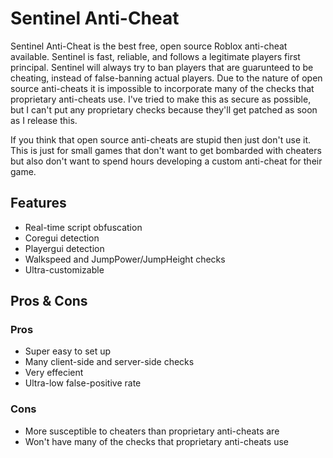 # Sentinel Anti-Cheat
Sentinel Anti-Cheat is the best free, open source Roblox anti-cheat available. Sentinel is fast, reliable, and follows a legitimate players first principal. Sentinel will always try to ban players that are guarunteed to be cheating, instead of false-banning actual players. Due to the nature of open source anti-cheats it is impossible to incorporate many of the checks that proprietary anti-cheats use. I've tried to make this as secure as possible, but I can't put any proprietary checks because they'll get patched as soon as I release this.

If you think that open source anti-cheats are stupid then just don't use it. This is just for small games that don't want to get bombarded with cheaters but also don't want to spend hours developing a custom anti-cheat for their game.
## Features
- Real-time script obfuscation
- Coregui detection
- Playergui detection
- Walkspeed and JumpPower/JumpHeight checks
- Ultra-customizable
## Pros & Cons
### Pros
- Super easy to set up
- Many client-side and server-side checks
- Very effecient
- Ultra-low false-positive rate
### Cons
- More susceptible to cheaters than proprietary anti-cheats are
- Won't have many of the checks that proprietary anti-cheats use
